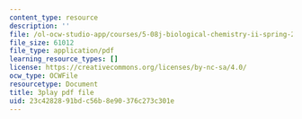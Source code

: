 ```yaml
---
content_type: resource
description: ''
file: /ol-ocw-studio-app/courses/5-08j-biological-chemistry-ii-spring-2016/23c4282891bdc56b8e90376c273c301e_VUGsZgQaAZs.pdf
file_size: 61012
file_type: application/pdf
learning_resource_types: []
license: https://creativecommons.org/licenses/by-nc-sa/4.0/
ocw_type: OCWFile
resourcetype: Document
title: 3play pdf file
uid: 23c42828-91bd-c56b-8e90-376c273c301e
---
```

